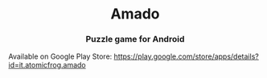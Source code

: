 <h1 align="center">Amado</h1>
<h3 align="center">
Puzzle game for Android
</h3>

Available on Google Play Store: https://play.google.com/store/apps/details?id=it.atomicfrog.amado

